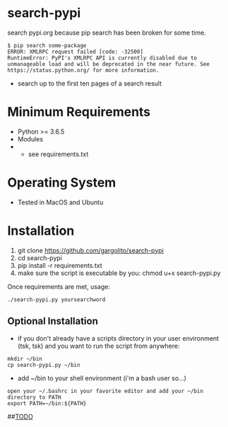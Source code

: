 # search-pypi
search pypi.org because pip search has been broken for some time.

```
$ pip search some-package
ERROR: XMLRPC request failed [code: -32500]
RuntimeError: PyPI's XMLRPC API is currently disabled due to unmanageable load and will be deprecated in the near future. See https://status.python.org/ for more information.
```
* search up to the first ten pages of a search result

# Minimum Requirements
* Python >= 3.6.5
* Modules
* * see requirements.txt

# Operating System
* Tested in MacOS and Ubuntu

# Installation
1. git clone https://github.com/gargolito/search-pypi
2. cd search-pypi
3. pip install -r requirements.txt
4. make sure the script is executable by you: chmod u+x search-pypi.py

Once requirements are met, usage:
```
./search-pypi.py yoursearchword
```

## Optional Installation
* if you don't already have a scripts directory in your user environment (tsk, tsk) and you want to run the script from anywhere:
```
mkdir ~/bin
cp search-pypi.py ~/bin
```
* add ~/bin to your shell environment (i'm a bash user so...)
```
open your ~/.bashrc in your favorite editor and add your ~/bin directory to PATH
export PATH=~/bin:${PATH}
```

##[TODO](TODO.md)

